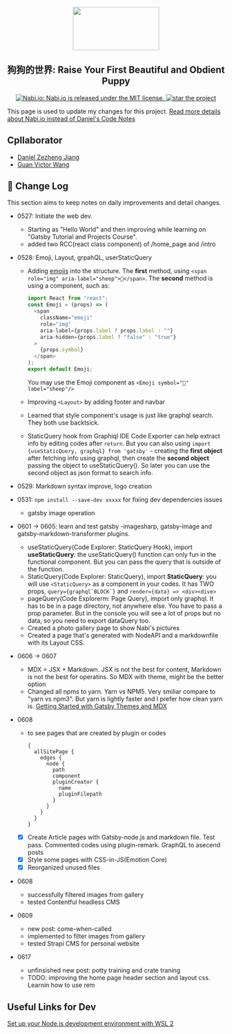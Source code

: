 <p align="center">
  <a href="https://nabi.io/">
    <img width="200" height="100" src="https://user-images.githubusercontent.com/35544956/83921374-35c9eb80-a74c-11ea-9964-077fdad5827d.png">
  </a>
</p>
<h2 align="center">
  狗狗的世界: Raise Your First Beautiful and Obdient Puppy 
</h2>

<p align="center">
  <a href="https://github.com/zjian107-su/nabi-io/blob/master/nabi-io/LICENSE">
    <img src="https://img.shields.io/github/license/zjian107-su/nabi-io?style=plastic" alt="Nabi.io: Nabi.io is released under the MIT license." />
  </a>
  <a href="https://github.com/zjian107-su/nabi-io">
    <img src="https://img.shields.io/github/stars/zjian107-su/nabi-io?logo=nabi&style=plastic" alt="star the project" />  
  </a>
</p>

This page is used to update my changes for this project. [Read more details about Nabi.io instead of Daniel's Code Notes](./nabi-io/README.md)

## **Cpllaborator**

- [Daniel Zezheng Jiang](https://github.com/zjian107-su)
- [Guan Victor Wang](https://github.com/ArchimedesAshes)

## 📝 **Change Log**

This section aims to keep notes on daily improvements and detail changes.

- 0527: Initiate the web dev.
  - Starting as "Hello World" and then improving while learning on "Gatsby Tutorial and Projects Course".
  - added two RCC(react class component) of /home_page and /intro
- 0528: Emoji, Layout, grpahQL, userStaticQuery

  - Adding [emojis](https://medium.com/@seanmcp/%EF%B8%8F-how-to-use-emojis-in-react-d23bbf608bf7) into the structure. The **first** method, using
    `<span role="img" aria-label="sheep">🐑</span>`. The **second** method is using a component, such as:

    ```javascript
    import React from "react";
    const Emoji = (props) => (
      <span
        className="emoji"
        role="img"
        aria-label={props.label ? props.label : ""}
        aria-hidden={props.label ? "false" : "true"}
      >
        {props.symbol}
      </span>
    );
    export default Emoji;
    ```

    You may use the Emoji component as `<Emoji symbol="🐑" label="sheep"/>`

  - Improving `<Layout>` by adding footer and navbar
  - Learned that style component's usage is just like graphql search. They both use backtsick.
  - StaticQuery hook from Graphiql IDE Code Exporter can help extract info by editing codes after `return`. But you can also using `import {useStaticQuery, graphql} from 'gatsby'` - creating the **first object** after fetching info using graphql, then create the **second object** passing the object to useStaticQuery(). So later you can use the second object as json format to search info.

- 0529: Markdown syntax improve, logo creation
- 0531: `npm install --save-dev xxxxx` for fixing dev dependencies issues
  - gatsby image operation
- 0601 -> 0605: learn and test gatsby -imagesharp, gatsby-image and gatsby-markdown-transformer plugins.
  - useStaticQuery(Code Explorer: StaticQuery Hook), import **useStaticQuery**: the useStaticQuery() function can only fun in the functional component. But you can pass the query that is outside of the function.
  - StaticQuery(Code Explorer: StaticQuery), import **StaticQuery**: you will use `<StaticQuery>` as a component in your codes. It has TWO props, `` query={graphql`BLOCK`} `` and `render={data} => <div><dive>`
  - pageQuery(Code Explorerm: Page Query), import only graphql. It has to be in a page directory, not anywhere else. You have to pass a prop parameter. But in the console you will see a lot of props but no data, so you need to export dataQuery too.
  - Created a photo gallery page to show Nabi's pictures
  - Created a page that's generated with NodeAPI and a markdownfile with its Layout CSS.
- 0606 -> 0607
  - MDX = JSX + Markdown. JSX is not the best for content, Markdown is not the best for operatins. So MDX with theme, might be the better option
  - Changed all npms to yarn. Yarn vs NPM5. Very smiliar compare to "yarn vs npm3". But yarn is lightly faster and I prefer how clean yarn is. [Getting Started with Gatsby Themes and MDX](https://www.gatsbyjs.org/blog/2019-02-26-getting-started-with-gatsby-themes/)
- 0608
  - to see pages that are created by plugin or codes
    ```
    {
      allSitePage {
        edges {
          node {
            path
            component
            pluginCreator {
              name
              pluginFilepath
            }
          }
        }
      }
    }
    ```
  - [x] Create Article pages with Gatsby-node.js and markdown file. Test pass. Commented codes using plugin-remark. GraphQL to asecend posts
  - [x] Style some pages with CSS-in-JS(Emotion Core)
  - [x] Reorganized unused files
- 0608
  - successfully filtered images from gallery
  - tested Contentful headless CMS
- 0609
  - new post: come-when-called
  - implemented to filter images from gallery
  - tested Strapi CMS for personal website
- 0617
  - unfinsished new post: potty training and crate traning
  - TODO: improving the home page header section and layout css. Learnin how to use rem


## Useful Links for Dev
[Set up your Node.js development environment with WSL 2](https://docs.microsoft.com/en-us/windows/nodejs/setup-on-wsl2)